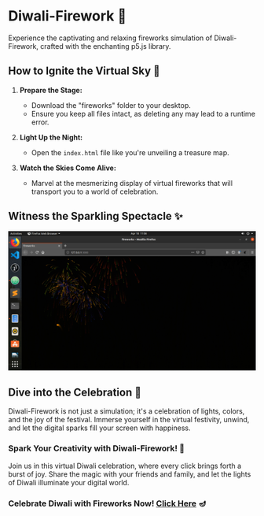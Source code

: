 # Diwali-Firework 🎇

Experience the captivating and relaxing fireworks simulation of Diwali-Firework, crafted with the enchanting p5.js library.

## How to Ignite the Virtual Sky 🚀

1. **Prepare the Stage:**
   - Download the "fireworks" folder to your desktop.
   - Ensure you keep all files intact, as deleting any may lead to a runtime error.

2. **Light Up the Night:**
   - Open the `index.html` file like you're unveiling a treasure map.

3. **Watch the Skies Come Alive:**
   - Marvel at the mesmerizing display of virtual fireworks that will transport you to a world of celebration.

## Witness the Sparkling Spectacle ✨

![Diwali Firework](https://github.com/Supriyo-455/Diwali-Firework/blob/master/Screenshot%20from%202020-04-18%2011-06-28.png)

## Dive into the Celebration 🎉

Diwali-Firework is not just a simulation; it's a celebration of lights, colors, and the joy of the festival. Immerse yourself in the virtual festivity, unwind, and let the digital sparks fill your screen with happiness.

### Spark Your Creativity with Diwali-Firework! 🌟

Join us in this virtual Diwali celebration, where every click brings forth a burst of joy. Share the magic with your friends and family, and let the lights of Diwali illuminate your digital world.

### Celebrate Diwali with Fireworks Now! [Click Here](https://supriyo-455.github.io/Diwali-Firework/) 🪔
